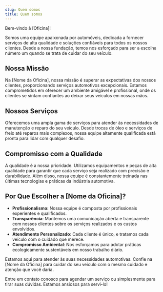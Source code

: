 ```yaml
---
slug: Quem somos
title: Quem somos
---
```


Bem-vindo à [Oficina]!

Somos uma equipe apaixonada por automóveis, dedicada a fornecer serviços de alta qualidade e soluções confiáveis para todos os nossos clientes. Desde a nossa fundação, temos nos esforçado para ser a escolha número um quando se trata de cuidar do seu veículo.

## Nossa Missão

Na [Nome da Oficina], nossa missão é superar as expectativas dos nossos clientes, proporcionando serviços automotivos excepcionais. Estamos comprometidos em oferecer um ambiente amigável e profissional, onde os clientes se sintam confiantes ao deixar seus veículos em nossas mãos.

## Nossos Serviços

Oferecemos uma ampla gama de serviços para atender às necessidades de manutenção e reparo do seu veículo. Desde trocas de óleo e serviços de freio até reparos mais complexos, nossa equipe altamente qualificada está pronta para lidar com qualquer desafio.

## Compromisso com a Qualidade

A qualidade é a nossa prioridade. Utilizamos equipamentos e peças de alta qualidade para garantir que cada serviço seja realizado com precisão e durabilidade. Além disso, nossa equipe é constantemente treinada nas últimas tecnologias e práticas da indústria automotiva.

## Por Que Escolher a [Nome da Oficina]?

- **Profissionalismo**: Nossa equipe é composta por profissionais experientes e qualificados.
- **Transparência**: Mantemos uma comunicação aberta e transparente com nossos clientes sobre os serviços realizados e os custos envolvidos.
- **Atendimento Personalizado**: Cada cliente é único, e tratamos cada veículo com o cuidado que merece.
- **Compromisso Ambiental**: Nos esforçamos para adotar práticas ecologicamente sustentáveis em nosso trabalho diário.

Estamos aqui para atender às suas necessidades automotivas. Confie na [Nome da Oficina] para cuidar do seu veículo com o mesmo cuidado e atenção que você daria.

Entre em contato conosco para agendar um serviço ou simplesmente para tirar suas dúvidas. Estamos ansiosos para servi-lo! 